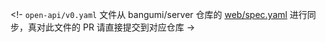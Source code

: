 <!-
`open-api/v0.yaml` 文件从 bangumi/server 仓库的 [web/spec.yaml](https://github.com/bangumi/server/blob/master/web/spec.yaml) 进行同步，真对此文件的 PR 请直接提交到对应仓库 
->
